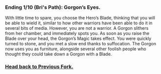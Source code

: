  ### Ending 1/10 (Bri's Path): Gorgon’s Eyes.

With little time to spare, you choose the Hero’s Blade, thinking that you will be able to wield it, similar to how other warriors have been able to do it in several bits of media. However, you are not a warrior. A Gorgon slithers from her chamber, and immediately spots you. As soon as you raise the Blade over your head, the Gorgon’s Magic takes effect. You were quickly turned to stone, and you met a slow end thanks to suffocation. The Gorgon now uses you as furniture, alongside several other foolish people who thought they could take down a Gorgon with a Blade.

### [Head back to Previous Fork.](accessway-1.md)


